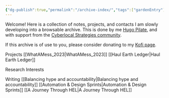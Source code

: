 ```yaml
---
{"dg-publish":true,"permalink":"/archive-index/","tags":["gardenEntry"]}
---
```




Welcome! Here is a collection of notes, projects, and contacts I am slowly developing into a browsable archive. This is done by me [Hugo Pilate](hugopilate.com), and with support from the [Cyberlocal Strategies community](https://discord.gg/VtDufxdX).

If this archive is of use to you, please consider donating to my [Kofi page](https://ko-fi.com/U6U0G3B13).


Projects
[[WhatAMess_2023\|WhatAMess_2023]]
[[Haul Earth Ledger\|Haul Earth Ledger]]

Research Interests

Writing
[[Balancing hype and accountability\|Balancing hype and accountability]]
[[Automation & Design Sprints\|Automation & Design Sprints]]
[[A Journey Through HEL\|A Journey Through HEL]]
